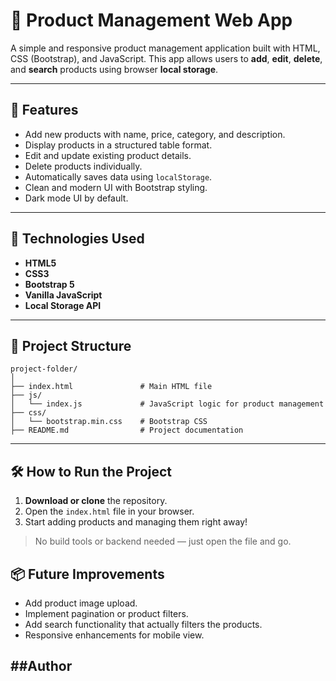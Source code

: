 
# 🛒 Product Management Web App

A simple and responsive product management application built with HTML, CSS (Bootstrap), and JavaScript. This app allows users to **add**, **edit**, **delete**, and **search** products using browser **local storage**.

---

## 🚀 Features

- Add new products with name, price, category, and description.
- Display products in a structured table format.
- Edit and update existing product details.
- Delete products individually.
- Automatically saves data using `localStorage`.
- Clean and modern UI with Bootstrap styling.
- Dark mode UI by default.

---

## 🧩 Technologies Used

- **HTML5**
- **CSS3**
- **Bootstrap 5**
- **Vanilla JavaScript**
- **Local Storage API**

---

## 📁 Project Structure

```
project-folder/
│
├── index.html               # Main HTML file
├── js/
│   └── index.js             # JavaScript logic for product management
├── css/
│   └── bootstrap.min.css    # Bootstrap CSS
├── README.md                # Project documentation
```

---

## 🛠 How to Run the Project

1. **Download or clone** the repository.
2. Open the `index.html` file in your browser.
3. Start adding products and managing them right away!

> No build tools or backend needed — just open the file and go.



## 📦 Future Improvements

- Add product image upload.
- Implement pagination or product filters.
- Add search functionality that actually filters the products.
- Responsive enhancements for mobile view.

##Author
--
